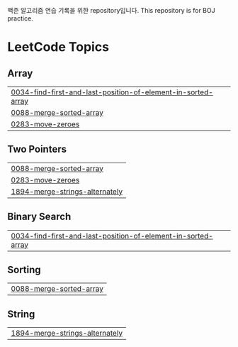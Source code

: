 백준 알고리즘 연습 기록을 위한 repository입니다.
This repository is for BOJ practice.

<!---LeetCode Topics Start-->
# LeetCode Topics
## Array
|  |
| ------- |
| [0034-find-first-and-last-position-of-element-in-sorted-array](https://github.com/yeaaaaahhhhh/BOJ/tree/master/0034-find-first-and-last-position-of-element-in-sorted-array) |
| [0088-merge-sorted-array](https://github.com/yeaaaaahhhhh/BOJ/tree/master/0088-merge-sorted-array) |
| [0283-move-zeroes](https://github.com/yeaaaaahhhhh/BOJ/tree/master/0283-move-zeroes) |
## Two Pointers
|  |
| ------- |
| [0088-merge-sorted-array](https://github.com/yeaaaaahhhhh/BOJ/tree/master/0088-merge-sorted-array) |
| [0283-move-zeroes](https://github.com/yeaaaaahhhhh/BOJ/tree/master/0283-move-zeroes) |
| [1894-merge-strings-alternately](https://github.com/yeaaaaahhhhh/BOJ/tree/master/1894-merge-strings-alternately) |
## Binary Search
|  |
| ------- |
| [0034-find-first-and-last-position-of-element-in-sorted-array](https://github.com/yeaaaaahhhhh/BOJ/tree/master/0034-find-first-and-last-position-of-element-in-sorted-array) |
## Sorting
|  |
| ------- |
| [0088-merge-sorted-array](https://github.com/yeaaaaahhhhh/BOJ/tree/master/0088-merge-sorted-array) |
## String
|  |
| ------- |
| [1894-merge-strings-alternately](https://github.com/yeaaaaahhhhh/BOJ/tree/master/1894-merge-strings-alternately) |
<!---LeetCode Topics End-->